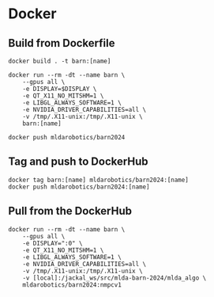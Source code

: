 # Docker

## Build from Dockerfile

```shell
docker build . -t barn:[name]

docker run --rm -dt --name barn \
	--gpus all \
	-e DISPLAY=$DISPLAY \
	-e QT_X11_NO_MITSHM=1 \
	-e LIBGL_ALWAYS_SOFTWARE=1 \
	-e NVIDIA_DRIVER_CAPABILITIES=all \
	-v /tmp/.X11-unix:/tmp/.X11-unix \
	barn:[name]

docker push mldarobotics/barn2024

```

## Tag and push to DockerHub

```
docker tag barn:[name] mldarobotics/barn2024:[name]
docker push mldarobotics/barn2024:[name]
```

## Pull from the DockerHub

```shell
docker run --rm -dt --name barn \
	--gpus all \
	-e DISPLAY=":0" \
	-e QT_X11_NO_MITSHM=1 \
	-e LIBGL_ALWAYS_SOFTWARE=1 \
	-e NVIDIA_DRIVER_CAPABILITIES=all \
	-v /tmp/.X11-unix:/tmp/.X11-unix \
	-v [local]:/jackal_ws/src/mlda-barn-2024/mlda_algo \
	mldarobotics/barn2024:nmpcv1
```
